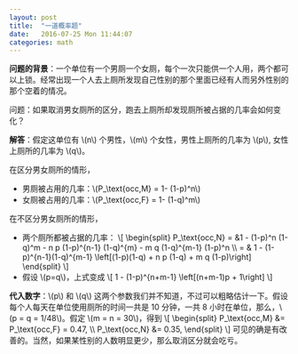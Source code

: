 ```yaml
---
layout: post
title:  "一道概率题"
date:   2016-07-25 Mon 11:44:07
categories: math
---
```


**问题的背景**：一个单位有一个男厕一个女厕，每个一次只能供一个人用，两个都可以上锁。经常出现一个人去上厕所发现自己性别的那个里面已经有人而另外性别的那个空着的情况。

问题：如果取消男女厕所的区分，跑去上厕所却发现厕所被占据的几率会如何变化？

<p>
<b>解答</b>：假定这单位有 \(n\) 个男性，\(m\) 个女性，男性上厕所的几率为 \(p\), 女性上厕所的几率为 \(q\)。
</p>

在区分男女厕所的情形，

<ul>
<li> 男厕被占用的几率：\(P_\text{occ,M} = 1- (1-p)^n\) </li>
<li> 女厕被占用的几率：\(P_\text{occ,F} = 1- (1-q)^m\) </li>
</ul>

在不区分男女厕所的情形，

<ul>
<li> 两个厕所都被占据的几率：
\[
    \begin{split}
    P_\text{occ,N} = &1 - (1-p)^n (1-q)^m - n p (1-p)^{n-1} (1-q)^{m} - m q (1-q)^{m-1} (1-p)^n \\
    = & 1 - (1-p)^{n-1}(1-q)^{m-1} \left[(1-p)(1-q) + n p (1-q) + m q (1-p)\right]
    \end{split}
\]
</li>
<li>
假设 \(p=q\)，上式变成
\[
    1 - (1-p)^{n+m-1} \left[(n+m-1)p + 1\right]
\]
</li>
</ul>

<p>
<b>代入数字</b>：\(p\) 和 \(q\) 这两个参数我们并不知道，不过可以粗略估计一下。假设每个人每天在单位使用厕所的时间一共是 10 分钟，一共 8 小时在单位，那么，\(p = q = 1/48\)。假定 \(m = n = 30\)，得到
\[
\begin{split}
    P_\text{occ,M} &= P_\text{occ,F} = 0.47, \\
    P_\text{occ,N} &= 0.35,
\end{split}
\]
可见的确是有改善的。当然，如果某性别的人数明显更少，那么取消区分就会吃亏。
</p>

